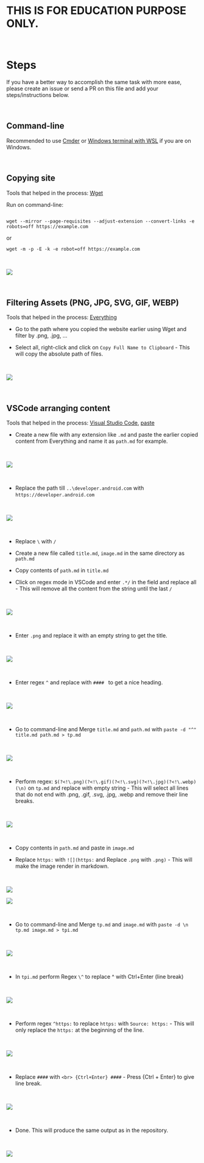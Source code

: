 # THIS IS FOR EDUCATION PURPOSE ONLY.

<br>

# Steps

If you have a better way to accomplish the same task with more ease, please create an issue or send a PR on this file and add your steps/instructions below.

<br>

## Command-line

Recommended to use [Cmder](https://cmder.net/) or [Windows terminal with WSL](https://docs.microsoft.com/en-us/windows/terminal/get-started) if you are on Windows.

<br>

## Copying site

Tools that helped in the process: [Wget](https://www.gnu.org/software/wget/)

Run on command-line:

```

wget --mirror --page-requisites --adjust-extension --convert-links -e robots=off https://example.com

```
or

```
wget -m -p -E -k -e robot=off https://example.com

```

<br>

![](https://i.imgur.com/hiJ2RXQ.png)

<br>

## Filtering Assets (PNG, JPG, SVG, GIF, WEBP)

Tools that helped in the process: [Everything](https://www.voidtools.com/)

- Go to the path where you copied the website earlier using Wget and filter by .png, .jpg, ... 

- Select all, right-click and click on `Copy Full Name to Clipboard` - This will copy the absolute path of files.

<br>

![](https://i.imgur.com/HJ2kark.png)

<br>

## VSCode arranging content

Tools that helped in the process: [Visual Studio Code](https://code.visualstudio.com/), [paste](https://www.gnu.org/software/coreutils/manual/html_node/paste-invocation.html#:~:text=paste%20writes%20to%20standard%20output,no%20input%20files%20are%20given.&text=The%20program%20accepts%20the%20following,Also%20see%20Common%20options.)

- Create a new file with any extension like `.md` and paste the earlier copied content from Everything and name it as `path.md` for example.

<br>

![](https://i.imgur.com/NmxrJEO.png)

<br>

- Replace the path till `..\developer.android.com` with `https://developer.android.com`

<br>

![](https://i.imgur.com/VGp9fDx.png)

<br>

- Replace `\` with `/`

- Create a new file called `title.md`, `image.md` in the same directory as `path.md`

- Copy contents of `path.md` in `title.md`

- Click on regex mode in VSCode and enter `.*/` in the field and replace all - This will remove all the content from the string until the last `/`

<br>

![](https://i.imgur.com/L17npSJ.png)

<br>

- Enter `.png` and replace it with an empty string to get the title.

<br>

![](https://i.imgur.com/UAyo9ub.png)

<br>

- Enter regex `^` and replace with `#### ` to get a nice heading.

<br>

![](https://i.imgur.com/jnOkDlj.png)

<br>

- Go to command-line and Merge `title.md` and `path.md` with `paste -d "^" title.md path.md > tp.md`

<br>

![](https://i.imgur.com/lC20aA4.png)

<br>

- Perform regex: `$(?<!\.png)(?<!\.gif)(?<!\.svg)(?<!\.jpg)(?<!\.webp)(\n)` on `tp.md` and replace with empty string - This will select all lines that do not end with .png, .gif, .svg, .jpg, .webp and remove their line breaks.

<br>

![](https://i.imgur.com/6qDn9ir.png)

<br>

- Copy contents in `path.md` and paste in `image.md`

- Replace `https:` with `![](https:` and Replace `.png` with `.png)` - This will make the image render in markdown.

<br>

![](https://i.imgur.com/eLyIHNT.png)

![](https://i.imgur.com/6jo2NbY.png)

<br>

- Go to command-line and Merge `tp.md` and `image.md` with `paste -d \n tp.md image.md > tpi.md`

<br>

![](blob:https://imgur.com/49c05947-9807-49f8-aee3-74aa4873cd1a)

<br>

- In `tpi.md` perform Regex `\^` to replace ^ with Ctrl+Enter (line break)

<br>

![](https://i.imgur.com/mu8DBj2.png)

<br>

- Perform regex `^https:` to replace `https:` with `Source: https:` - This will only replace the `https:` at the beginning of the line.

<br>

![](https://i.imgur.com/GbIbND3.png)

<br>

- Replace `####` with `<br> {Ctrl+Enter} ####` - Press {Ctrl + Enter} to give line break.

<br>

![](blob:https://imgur.com/fa96f2f4-b8fa-4c8d-830a-5751cf943d0c)

<br>

- Done. This will produce the same output as in the repository.

<br>

![](https://i.imgur.com/7ZgDRd4.png)